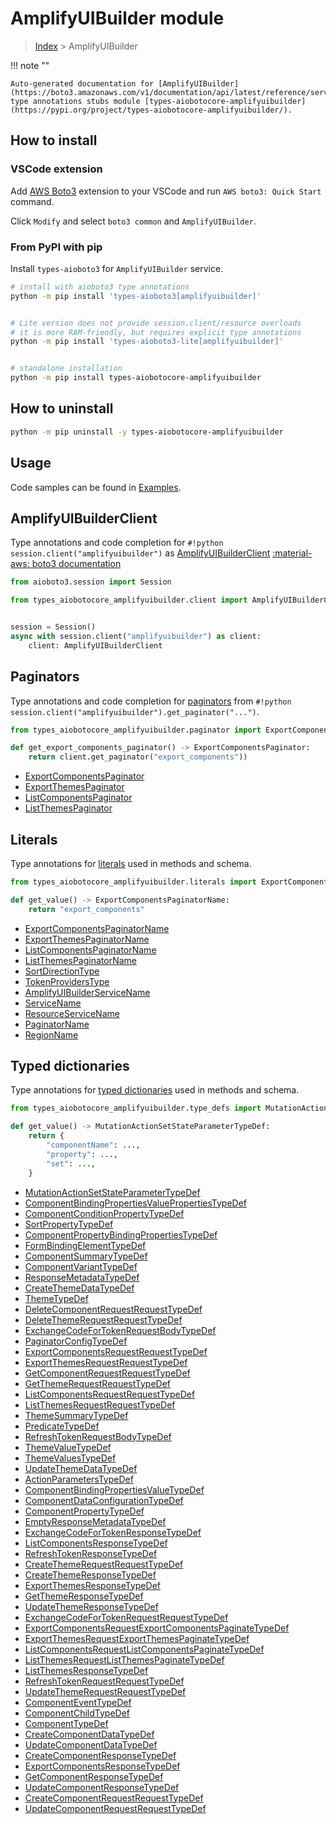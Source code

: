 # AmplifyUIBuilder module

> [Index](../README.md) > AmplifyUIBuilder


!!! note ""

    Auto-generated documentation for [AmplifyUIBuilder](https://boto3.amazonaws.com/v1/documentation/api/latest/reference/services/amplifyuibuilder.html#AmplifyUIBuilder)
    type annotations stubs module [types-aiobotocore-amplifyuibuilder](https://pypi.org/project/types-aiobotocore-amplifyuibuilder/).

## How to install

### VSCode extension

Add [AWS Boto3](https://marketplace.visualstudio.com/items?itemName=Boto3typed.boto3-ide)
extension to your VSCode and run `AWS boto3: Quick Start` command.

Click `Modify` and select `boto3 common` and `AmplifyUIBuilder`.

### From PyPI with pip

Install `types-aioboto3` for `AmplifyUIBuilder` service.

```bash
# install with aioboto3 type annotations
python -m pip install 'types-aioboto3[amplifyuibuilder]'


# Lite version does not provide session.client/resource overloads
# it is more RAM-friendly, but requires explicit type annotations
python -m pip install 'types-aioboto3-lite[amplifyuibuilder]'


# standalone installation
python -m pip install types-aiobotocore-amplifyuibuilder
```



## How to uninstall

```bash
python -m pip uninstall -y types-aiobotocore-amplifyuibuilder
```

## Usage

Code samples can be found in [Examples](./usage.md).

## AmplifyUIBuilderClient

Type annotations and code completion for  `#!python session.client("amplifyuibuilder")` as [AmplifyUIBuilderClient](./client.md)
[:material-aws: boto3 documentation](https://boto3.amazonaws.com/v1/documentation/api/latest/reference/services/amplifyuibuilder.html#AmplifyUIBuilder.Client)

```python title="Usage example"
from aioboto3.session import Session

from types_aiobotocore_amplifyuibuilder.client import AmplifyUIBuilderClient


session = Session()
async with session.client("amplifyuibuilder") as client:
    client: AmplifyUIBuilderClient
```


## Paginators

Type annotations and code completion for
[paginators](./paginators.md)
from `#!python session.client("amplifyuibuilder").get_paginator("...")`.

```python title="Usage example"
from types_aiobotocore_amplifyuibuilder.paginator import ExportComponentsPaginator

def get_export_components_paginator() -> ExportComponentsPaginator:
    return client.get_paginator("export_components"))
```

- [ExportComponentsPaginator](./paginators.md#exportcomponentspaginator)
- [ExportThemesPaginator](./paginators.md#exportthemespaginator)
- [ListComponentsPaginator](./paginators.md#listcomponentspaginator)
- [ListThemesPaginator](./paginators.md#listthemespaginator)








## Literals

Type annotations for [literals](./literals.md) used in methods and schema.

```python title="Usage example"
from types_aiobotocore_amplifyuibuilder.literals import ExportComponentsPaginatorName

def get_value() -> ExportComponentsPaginatorName:
    return "export_components"
```

- [ExportComponentsPaginatorName](./literals.md#exportcomponentspaginatorname)
- [ExportThemesPaginatorName](./literals.md#exportthemespaginatorname)
- [ListComponentsPaginatorName](./literals.md#listcomponentspaginatorname)
- [ListThemesPaginatorName](./literals.md#listthemespaginatorname)
- [SortDirectionType](./literals.md#sortdirectiontype)
- [TokenProvidersType](./literals.md#tokenproviderstype)
- [AmplifyUIBuilderServiceName](./literals.md#amplifyuibuilderservicename)
- [ServiceName](./literals.md#servicename)
- [ResourceServiceName](./literals.md#resourceservicename)
- [PaginatorName](./literals.md#paginatorname)
- [RegionName](./literals.md#regionname)




## Typed dictionaries

Type annotations for [typed dictionaries](./type_defs.md) used in methods and schema.

```python title="Usage example"
from types_aiobotocore_amplifyuibuilder.type_defs import MutationActionSetStateParameterTypeDef

def get_value() -> MutationActionSetStateParameterTypeDef:
    return {
        "componentName": ...,
        "property": ...,
        "set": ...,
    }
```

- [MutationActionSetStateParameterTypeDef](./type_defs.md#mutationactionsetstateparametertypedef)
- [ComponentBindingPropertiesValuePropertiesTypeDef](./type_defs.md#componentbindingpropertiesvaluepropertiestypedef)
- [ComponentConditionPropertyTypeDef](./type_defs.md#componentconditionpropertytypedef)
- [SortPropertyTypeDef](./type_defs.md#sortpropertytypedef)
- [ComponentPropertyBindingPropertiesTypeDef](./type_defs.md#componentpropertybindingpropertiestypedef)
- [FormBindingElementTypeDef](./type_defs.md#formbindingelementtypedef)
- [ComponentSummaryTypeDef](./type_defs.md#componentsummarytypedef)
- [ComponentVariantTypeDef](./type_defs.md#componentvarianttypedef)
- [ResponseMetadataTypeDef](./type_defs.md#responsemetadatatypedef)
- [CreateThemeDataTypeDef](./type_defs.md#createthemedatatypedef)
- [ThemeTypeDef](./type_defs.md#themetypedef)
- [DeleteComponentRequestRequestTypeDef](./type_defs.md#deletecomponentrequestrequesttypedef)
- [DeleteThemeRequestRequestTypeDef](./type_defs.md#deletethemerequestrequesttypedef)
- [ExchangeCodeForTokenRequestBodyTypeDef](./type_defs.md#exchangecodefortokenrequestbodytypedef)
- [PaginatorConfigTypeDef](./type_defs.md#paginatorconfigtypedef)
- [ExportComponentsRequestRequestTypeDef](./type_defs.md#exportcomponentsrequestrequesttypedef)
- [ExportThemesRequestRequestTypeDef](./type_defs.md#exportthemesrequestrequesttypedef)
- [GetComponentRequestRequestTypeDef](./type_defs.md#getcomponentrequestrequesttypedef)
- [GetThemeRequestRequestTypeDef](./type_defs.md#getthemerequestrequesttypedef)
- [ListComponentsRequestRequestTypeDef](./type_defs.md#listcomponentsrequestrequesttypedef)
- [ListThemesRequestRequestTypeDef](./type_defs.md#listthemesrequestrequesttypedef)
- [ThemeSummaryTypeDef](./type_defs.md#themesummarytypedef)
- [PredicateTypeDef](./type_defs.md#predicatetypedef)
- [RefreshTokenRequestBodyTypeDef](./type_defs.md#refreshtokenrequestbodytypedef)
- [ThemeValueTypeDef](./type_defs.md#themevaluetypedef)
- [ThemeValuesTypeDef](./type_defs.md#themevaluestypedef)
- [UpdateThemeDataTypeDef](./type_defs.md#updatethemedatatypedef)
- [ActionParametersTypeDef](./type_defs.md#actionparameterstypedef)
- [ComponentBindingPropertiesValueTypeDef](./type_defs.md#componentbindingpropertiesvaluetypedef)
- [ComponentDataConfigurationTypeDef](./type_defs.md#componentdataconfigurationtypedef)
- [ComponentPropertyTypeDef](./type_defs.md#componentpropertytypedef)
- [EmptyResponseMetadataTypeDef](./type_defs.md#emptyresponsemetadatatypedef)
- [ExchangeCodeForTokenResponseTypeDef](./type_defs.md#exchangecodefortokenresponsetypedef)
- [ListComponentsResponseTypeDef](./type_defs.md#listcomponentsresponsetypedef)
- [RefreshTokenResponseTypeDef](./type_defs.md#refreshtokenresponsetypedef)
- [CreateThemeRequestRequestTypeDef](./type_defs.md#createthemerequestrequesttypedef)
- [CreateThemeResponseTypeDef](./type_defs.md#createthemeresponsetypedef)
- [ExportThemesResponseTypeDef](./type_defs.md#exportthemesresponsetypedef)
- [GetThemeResponseTypeDef](./type_defs.md#getthemeresponsetypedef)
- [UpdateThemeResponseTypeDef](./type_defs.md#updatethemeresponsetypedef)
- [ExchangeCodeForTokenRequestRequestTypeDef](./type_defs.md#exchangecodefortokenrequestrequesttypedef)
- [ExportComponentsRequestExportComponentsPaginateTypeDef](./type_defs.md#exportcomponentsrequestexportcomponentspaginatetypedef)
- [ExportThemesRequestExportThemesPaginateTypeDef](./type_defs.md#exportthemesrequestexportthemespaginatetypedef)
- [ListComponentsRequestListComponentsPaginateTypeDef](./type_defs.md#listcomponentsrequestlistcomponentspaginatetypedef)
- [ListThemesRequestListThemesPaginateTypeDef](./type_defs.md#listthemesrequestlistthemespaginatetypedef)
- [ListThemesResponseTypeDef](./type_defs.md#listthemesresponsetypedef)
- [RefreshTokenRequestRequestTypeDef](./type_defs.md#refreshtokenrequestrequesttypedef)
- [UpdateThemeRequestRequestTypeDef](./type_defs.md#updatethemerequestrequesttypedef)
- [ComponentEventTypeDef](./type_defs.md#componenteventtypedef)
- [ComponentChildTypeDef](./type_defs.md#componentchildtypedef)
- [ComponentTypeDef](./type_defs.md#componenttypedef)
- [CreateComponentDataTypeDef](./type_defs.md#createcomponentdatatypedef)
- [UpdateComponentDataTypeDef](./type_defs.md#updatecomponentdatatypedef)
- [CreateComponentResponseTypeDef](./type_defs.md#createcomponentresponsetypedef)
- [ExportComponentsResponseTypeDef](./type_defs.md#exportcomponentsresponsetypedef)
- [GetComponentResponseTypeDef](./type_defs.md#getcomponentresponsetypedef)
- [UpdateComponentResponseTypeDef](./type_defs.md#updatecomponentresponsetypedef)
- [CreateComponentRequestRequestTypeDef](./type_defs.md#createcomponentrequestrequesttypedef)
- [UpdateComponentRequestRequestTypeDef](./type_defs.md#updatecomponentrequestrequesttypedef)

